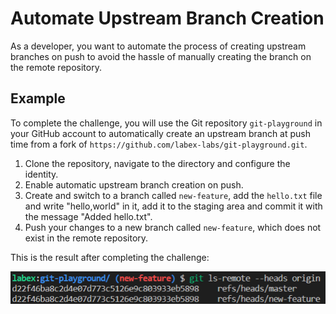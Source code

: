 # Automate Upstream Branch Creation

As a developer, you want to automate the process of creating upstream branches on push to avoid the hassle of manually creating the branch on the remote repository.

## Example

To complete the challenge, you will use the Git repository `git-playground` in your GitHub account to automatically create an upstream branch at push time from a fork of `https://github.com/labex-labs/git-playground.git`.

1. Clone the repository, navigate to the directory and configure the identity.
2. Enable automatic upstream branch creation on push.
3. Create and switch to a branch called `new-feature`, add the `hello.txt` file and write "hello,world" in it, add it to the staging area and commit it with the message "Added hello.txt".
4. Push your changes to a new branch called `new-feature`, which does not exist in the remote repository.

This is the result after completing the challenge:

![<result>](./assets/challenge-automatic-push-upstream-step1-1.png)
